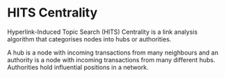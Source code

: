 # HITS Centrality

Hyperlink-Induced Topic Search (HITS) Centrality is a link analysis
algorithm that categorises nodes into hubs or authorities.

A hub is a node with incoming transactions from many neighbours and an
authority is a node with incoming transactions from many different hubs.
Authorities hold influential positions in a network.
